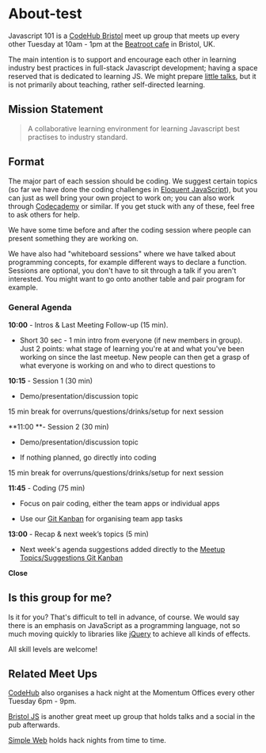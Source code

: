 # About-test

Javascript 101 is a [CodeHub Bristol](https://www.meetup.com/CodeHub-Bristol/) meet up group that meets up every other Tuesday at 10am - 1pm at the [Beatroot cafe](http://www.beatrootcafe.com/) in Bristol, UK.

The main intention is to support and encourage each other in learning industry best practices in full-stack Javascript development; having a space reserved that is dedicated to learning JS. We might prepare [little talks](https://javascript101.gitbooks.io/guide/content/presentations.html), but it is not primarily about teaching, rather self-directed learning.

## Mission Statement

> A collaborative learning environment for learning Javascript best practises to industry standard.

## Format

The major part of each session should be coding. We suggest certain topics \(so far we have done the coding challenges in [Eloquent JavaScript](http://eloquentjavascript.net/)\), but you can just as well bring your own project to work on; you can also work through [Codecademy](https://www.codecademy.com/) or similar. If you get stuck with any of these, feel free to ask others for help.

We have some time before and after the coding session where people can present something they are working on.

We have also had "whiteboard sessions" where we have talked about programming concepts, for example different ways to declare a function. Sessions are optional, you don't have to sit through a talk if you aren't interested. You might want to go onto another table and pair program for example.

### General **Agenda**

**10:00** - Intros & Last Meeting Follow-up \(15 min\).

* Short 30 sec - 1 min intro from everyone \(if new members in group\). Just 2 points: what stage of learning you're at and what you've been working on since the last meetup. New people can then get a grasp of what everyone is working on and who to direct questions to

**10:15** - Session 1 \(30 min\)

* Demo/presentation/discussion topic

15 min break for overruns/questions/drinks/setup for next session

**11:00 **- Session 2 \(30 min\)

* Demo/presentation/discussion topic

* If nothing planned, go directly into coding

15 min break for overruns/questions/drinks/setup for next session

**11:45** - Coding \(75 min\)

* Focus on pair coding, either the team apps or individual apps

* Use our [Git Kanban](https://github.com/orgs/CodeHubOrg/projects) for organising team app tasks

**13:00** - Recap & next week’s topics \(5 min\)

* Next week's agenda suggestions added directly to the [Meetup Topics/Suggestions Git Kanban](https://github.com/orgs/CodeHubOrg/projects/4)

**Close**

## Is this group for me?

Is it for you? That's difficult to tell in advance, of course. We would say there is an emphasis on JavaScript as a programming language, not so much moving quickly to libraries like [jQuery](https://jquery.com/) to achieve all kinds of effects.

All skill levels are welcome!

## Related Meet Ups

[CodeHub](https://www.meetup.com/CodeHub-Bristol/) also organises a hack night at the Momentum Offices every other Tuesday 6pm - 9pm.

[Bristol JS](https://www.meetup.com/BristolJS/) is another great meet up group that holds talks and a social in the pub afterwards.

[Simple Web](https://www.meetup.com/simpleweb/) holds hack nights from time to time.
